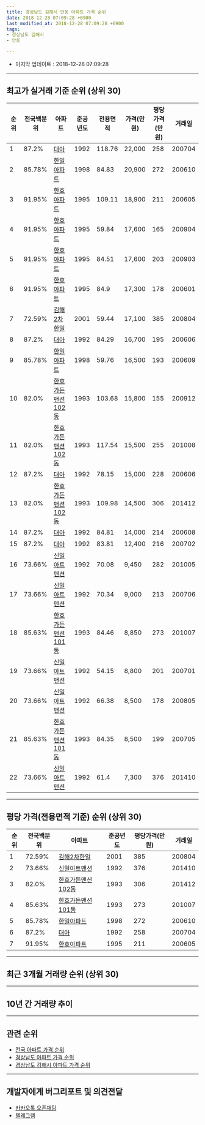 ```yaml
---
title: 경상남도 김해시 안동 아파트 가격 순위
date: 2018-12-28 07:09:28 +0900
last_modified_at: 2018-12-28 07:09:28 +0900
tags:
- 경상남도 김해시
- 안동

---
```


* 마지막 업데이트 : 2018-12-28 07:09:28

---

## 최고가 실거래 기준 순위 (상위 30)


|순위|전국백분위|아파트|준공년도|전용면적|가격(만원)|평당가격(만원)|거래일|
|---|---|---|---|---|---|---|---|
|1|87.2%|[대아](https://search.naver.com/search.naver?query=%EA%B2%BD%EC%83%81%EB%82%A8%EB%8F%84+%EA%B9%80%ED%95%B4%EC%8B%9C+%EC%95%88%EB%8F%99+%EB%8C%80%EC%95%84)|1992|118.76|22,000|258|200704|
|2|85.78%|[한일아파트](https://search.naver.com/search.naver?query=%EA%B2%BD%EC%83%81%EB%82%A8%EB%8F%84+%EA%B9%80%ED%95%B4%EC%8B%9C+%EC%95%88%EB%8F%99+%ED%95%9C%EC%9D%BC%EC%95%84%ED%8C%8C%ED%8A%B8)|1998|84.83|20,900|272|200610|
|3|91.95%|[한효아파트](https://search.naver.com/search.naver?query=%EA%B2%BD%EC%83%81%EB%82%A8%EB%8F%84+%EA%B9%80%ED%95%B4%EC%8B%9C+%EC%95%88%EB%8F%99+%ED%95%9C%ED%9A%A8%EC%95%84%ED%8C%8C%ED%8A%B8)|1995|109.11|18,900|211|200605|
|4|91.95%|[한효아파트](https://search.naver.com/search.naver?query=%EA%B2%BD%EC%83%81%EB%82%A8%EB%8F%84+%EA%B9%80%ED%95%B4%EC%8B%9C+%EC%95%88%EB%8F%99+%ED%95%9C%ED%9A%A8%EC%95%84%ED%8C%8C%ED%8A%B8)|1995|59.84|17,600|165|200904|
|5|91.95%|[한효아파트](https://search.naver.com/search.naver?query=%EA%B2%BD%EC%83%81%EB%82%A8%EB%8F%84+%EA%B9%80%ED%95%B4%EC%8B%9C+%EC%95%88%EB%8F%99+%ED%95%9C%ED%9A%A8%EC%95%84%ED%8C%8C%ED%8A%B8)|1995|84.51|17,600|203|200903|
|6|91.95%|[한효아파트](https://search.naver.com/search.naver?query=%EA%B2%BD%EC%83%81%EB%82%A8%EB%8F%84+%EA%B9%80%ED%95%B4%EC%8B%9C+%EC%95%88%EB%8F%99+%ED%95%9C%ED%9A%A8%EC%95%84%ED%8C%8C%ED%8A%B8)|1995|84.9|17,300|178|200601|
|7|72.59%|[김해2차한일](https://search.naver.com/search.naver?query=%EA%B2%BD%EC%83%81%EB%82%A8%EB%8F%84+%EA%B9%80%ED%95%B4%EC%8B%9C+%EC%95%88%EB%8F%99+%EA%B9%80%ED%95%B42%EC%B0%A8%ED%95%9C%EC%9D%BC)|2001|59.44|17,100|385|200804|
|8|87.2%|[대아](https://search.naver.com/search.naver?query=%EA%B2%BD%EC%83%81%EB%82%A8%EB%8F%84+%EA%B9%80%ED%95%B4%EC%8B%9C+%EC%95%88%EB%8F%99+%EB%8C%80%EC%95%84)|1992|84.29|16,700|195|200606|
|9|85.78%|[한일아파트](https://search.naver.com/search.naver?query=%EA%B2%BD%EC%83%81%EB%82%A8%EB%8F%84+%EA%B9%80%ED%95%B4%EC%8B%9C+%EC%95%88%EB%8F%99+%ED%95%9C%EC%9D%BC%EC%95%84%ED%8C%8C%ED%8A%B8)|1998|59.76|16,500|193|200609|
|10|82.0%|[한효가든맨션102동](https://search.naver.com/search.naver?query=%EA%B2%BD%EC%83%81%EB%82%A8%EB%8F%84+%EA%B9%80%ED%95%B4%EC%8B%9C+%EC%95%88%EB%8F%99+%ED%95%9C%ED%9A%A8%EA%B0%80%EB%93%A0%EB%A7%A8%EC%85%98102%EB%8F%99)|1993|103.68|15,800|155|200912|
|11|82.0%|[한효가든맨션102동](https://search.naver.com/search.naver?query=%EA%B2%BD%EC%83%81%EB%82%A8%EB%8F%84+%EA%B9%80%ED%95%B4%EC%8B%9C+%EC%95%88%EB%8F%99+%ED%95%9C%ED%9A%A8%EA%B0%80%EB%93%A0%EB%A7%A8%EC%85%98102%EB%8F%99)|1993|117.54|15,500|255|201008|
|12|87.2%|[대아](https://search.naver.com/search.naver?query=%EA%B2%BD%EC%83%81%EB%82%A8%EB%8F%84+%EA%B9%80%ED%95%B4%EC%8B%9C+%EC%95%88%EB%8F%99+%EB%8C%80%EC%95%84)|1992|78.15|15,000|228|200606|
|13|82.0%|[한효가든맨션102동](https://search.naver.com/search.naver?query=%EA%B2%BD%EC%83%81%EB%82%A8%EB%8F%84+%EA%B9%80%ED%95%B4%EC%8B%9C+%EC%95%88%EB%8F%99+%ED%95%9C%ED%9A%A8%EA%B0%80%EB%93%A0%EB%A7%A8%EC%85%98102%EB%8F%99)|1993|109.98|14,500|306|201412|
|14|87.2%|[대아](https://search.naver.com/search.naver?query=%EA%B2%BD%EC%83%81%EB%82%A8%EB%8F%84+%EA%B9%80%ED%95%B4%EC%8B%9C+%EC%95%88%EB%8F%99+%EB%8C%80%EC%95%84)|1992|84.81|14,000|214|200608|
|15|87.2%|[대아](https://search.naver.com/search.naver?query=%EA%B2%BD%EC%83%81%EB%82%A8%EB%8F%84+%EA%B9%80%ED%95%B4%EC%8B%9C+%EC%95%88%EB%8F%99+%EB%8C%80%EC%95%84)|1992|83.81|12,400|216|200702|
|16|73.66%|[신일아트맨션](https://search.naver.com/search.naver?query=%EA%B2%BD%EC%83%81%EB%82%A8%EB%8F%84+%EA%B9%80%ED%95%B4%EC%8B%9C+%EC%95%88%EB%8F%99+%EC%8B%A0%EC%9D%BC%EC%95%84%ED%8A%B8%EB%A7%A8%EC%85%98)|1992|70.08|9,450|282|201005|
|17|73.66%|[신일아트맨션](https://search.naver.com/search.naver?query=%EA%B2%BD%EC%83%81%EB%82%A8%EB%8F%84+%EA%B9%80%ED%95%B4%EC%8B%9C+%EC%95%88%EB%8F%99+%EC%8B%A0%EC%9D%BC%EC%95%84%ED%8A%B8%EB%A7%A8%EC%85%98)|1992|70.34|9,000|213|200706|
|18|85.63%|[한효가든맨션101동](https://search.naver.com/search.naver?query=%EA%B2%BD%EC%83%81%EB%82%A8%EB%8F%84+%EA%B9%80%ED%95%B4%EC%8B%9C+%EC%95%88%EB%8F%99+%ED%95%9C%ED%9A%A8%EA%B0%80%EB%93%A0%EB%A7%A8%EC%85%98101%EB%8F%99)|1993|84.46|8,850|273|201007|
|19|73.66%|[신일아트맨션](https://search.naver.com/search.naver?query=%EA%B2%BD%EC%83%81%EB%82%A8%EB%8F%84+%EA%B9%80%ED%95%B4%EC%8B%9C+%EC%95%88%EB%8F%99+%EC%8B%A0%EC%9D%BC%EC%95%84%ED%8A%B8%EB%A7%A8%EC%85%98)|1992|54.15|8,800|201|200701|
|20|73.66%|[신일아트맨션](https://search.naver.com/search.naver?query=%EA%B2%BD%EC%83%81%EB%82%A8%EB%8F%84+%EA%B9%80%ED%95%B4%EC%8B%9C+%EC%95%88%EB%8F%99+%EC%8B%A0%EC%9D%BC%EC%95%84%ED%8A%B8%EB%A7%A8%EC%85%98)|1992|66.38|8,500|178|200805|
|21|85.63%|[한효가든맨션101동](https://search.naver.com/search.naver?query=%EA%B2%BD%EC%83%81%EB%82%A8%EB%8F%84+%EA%B9%80%ED%95%B4%EC%8B%9C+%EC%95%88%EB%8F%99+%ED%95%9C%ED%9A%A8%EA%B0%80%EB%93%A0%EB%A7%A8%EC%85%98101%EB%8F%99)|1993|84.35|8,500|199|200705|
|22|73.66%|[신일아트맨션](https://search.naver.com/search.naver?query=%EA%B2%BD%EC%83%81%EB%82%A8%EB%8F%84+%EA%B9%80%ED%95%B4%EC%8B%9C+%EC%95%88%EB%8F%99+%EC%8B%A0%EC%9D%BC%EC%95%84%ED%8A%B8%EB%A7%A8%EC%85%98)|1992|61.4|7,300|376|201410|


---

## 평당 가격(전용면적 기준) 순위 (상위 30)


|순위|전국백분위|아파트|준공년도|평당가격(만원)|거래일|
|---|---|---|---|---|---|
|1|72.59%|[김해2차한일](https://search.naver.com/search.naver?query=%EA%B2%BD%EC%83%81%EB%82%A8%EB%8F%84+%EA%B9%80%ED%95%B4%EC%8B%9C+%EC%95%88%EB%8F%99+%EA%B9%80%ED%95%B42%EC%B0%A8%ED%95%9C%EC%9D%BC)|2001|385|200804|
|2|73.66%|[신일아트맨션](https://search.naver.com/search.naver?query=%EA%B2%BD%EC%83%81%EB%82%A8%EB%8F%84+%EA%B9%80%ED%95%B4%EC%8B%9C+%EC%95%88%EB%8F%99+%EC%8B%A0%EC%9D%BC%EC%95%84%ED%8A%B8%EB%A7%A8%EC%85%98)|1992|376|201410|
|3|82.0%|[한효가든맨션102동](https://search.naver.com/search.naver?query=%EA%B2%BD%EC%83%81%EB%82%A8%EB%8F%84+%EA%B9%80%ED%95%B4%EC%8B%9C+%EC%95%88%EB%8F%99+%ED%95%9C%ED%9A%A8%EA%B0%80%EB%93%A0%EB%A7%A8%EC%85%98102%EB%8F%99)|1993|306|201412|
|4|85.63%|[한효가든맨션101동](https://search.naver.com/search.naver?query=%EA%B2%BD%EC%83%81%EB%82%A8%EB%8F%84+%EA%B9%80%ED%95%B4%EC%8B%9C+%EC%95%88%EB%8F%99+%ED%95%9C%ED%9A%A8%EA%B0%80%EB%93%A0%EB%A7%A8%EC%85%98101%EB%8F%99)|1993|273|201007|
|5|85.78%|[한일아파트](https://search.naver.com/search.naver?query=%EA%B2%BD%EC%83%81%EB%82%A8%EB%8F%84+%EA%B9%80%ED%95%B4%EC%8B%9C+%EC%95%88%EB%8F%99+%ED%95%9C%EC%9D%BC%EC%95%84%ED%8C%8C%ED%8A%B8)|1998|272|200610|
|6|87.2%|[대아](https://search.naver.com/search.naver?query=%EA%B2%BD%EC%83%81%EB%82%A8%EB%8F%84+%EA%B9%80%ED%95%B4%EC%8B%9C+%EC%95%88%EB%8F%99+%EB%8C%80%EC%95%84)|1992|258|200704|
|7|91.95%|[한효아파트](https://search.naver.com/search.naver?query=%EA%B2%BD%EC%83%81%EB%82%A8%EB%8F%84+%EA%B9%80%ED%95%B4%EC%8B%9C+%EC%95%88%EB%8F%99+%ED%95%9C%ED%9A%A8%EC%95%84%ED%8C%8C%ED%8A%B8)|1995|211|200605|


---

## 최근 3개월 거래량 순위 (상위 30)


<div style="width:100%;">
    <canvas id="deal_count_ranking" height="250"></canvas>
</div>


<script>
new Chart(document.getElementById("deal_count_ranking"), {
    type: 'horizontalBar',
    data: {
        labels: ['한일아파트', '한효아파트', '대아', '신일아트맨션'],
        datasets: [{
            label: '실거래 수',
            data: [8, 2, 1, 1],
            borderColor: "rgba(255, 0, 128, 1)",
            backgroundColor: "rgba(255, 0, 128, 0.5)",
            fill: false,
        }]
    },
    options: {
        responsive: true,
        title: {
            display: true,
            text: '최근 3개월 거래량 순위'
        },
        tooltips: {
            mode: 'index',
            intersect: false,
            callbacks: {
                title: function(tooltipItems, data) {
                    return "실거래 수:";
                },
                label: function(tooltipItem, data) {
                    return data.labels[tooltipItem.index] + ": " + tooltipItem.xLabel;
                }
            }
        },
        hover: {
            mode: 'nearest',
            intersect: true
        },
        scales: {
            xAxes: [{
                display: true,
                scaleLabel: {
                    display: true,
                    labelString: '실거래 수'
                },
                ticks: {
                    suggestedMin: 0,
                }
            }],
            yAxes: [{
                display: true,
                ticks: {
                    autoSkip: false,
                    callback: function(value, index, values) {
                        if (value.length > 15)
                            return value.substr(0, 13) + "...";
                        else
                            return value;
                    }
                },
                scaleLabel: {
                    display: false,
                }
            }]
        }
    }
});

</script>


---

## 10년 간 거래량 추이


<div style="width:100%;">
    <canvas id="deal_progress" height="250"></canvas>
</div>

<script>
new Chart(document.getElementById("deal_progress"), {
    type: 'line',
    data: {
        labels: ['200812','200901','200902','200903','200904','200905','200906','200907','200908','200909','200910','200911','200912','201001','201002','201003','201004','201005','201006','201007','201008','201009','201010','201011','201012','201101','201102','201103','201104','201105','201106','201107','201108','201109','201110','201111','201112','201201','201202','201203','201204','201205','201206','201207','201208','201209','201210','201211','201212','201301','201302','201303','201304','201305','201306','201307','201308','201309','201310','201311','201312','201401','201402','201403','201404','201405','201406','201407','201408','201409','201410','201411','201412','201501','201502','201503','201504','201505','201506','201507','201508','201509','201510','201511','201512','201601','201602','201603','201604','201605','201606','201607','201608','201609','201610','201611','201612','201701','201702','201703','201704','201705','201706','201707','201708','201709','201710','201711','201712','201801','201802','201803','201804','201805','201806','201807','201808','201809','201810','201811','201812'],
        datasets: [{
            label: '실거래 수',
            pointRadius: 1,
            data: [4, 6, 11, 14, 14, 9, 8, 7, 11, 8, 13, 15, 16, 11, 11, 12, 12, 10, 10, 12, 8, 6, 15, 20, 18, 21, 18, 10, 8, 13, 5, 9, 5, 10, 10, 6, 7, 5, 13, 9, 10, 5, 10, 4, 8, 6, 8, 10, 8, 9, 9, 12, 11, 16, 11, 6, 4, 9, 15, 13, 8, 8, 10, 13, 13, 10, 13, 10, 10, 14, 10, 14, 14, 15, 15, 27, 10, 11, 13, 17, 11, 11, 16, 13, 13, 6, 11, 14, 14, 15, 12, 11, 13, 20, 6, 2, 5, 3, 3, 9, 4, 5, 8, 5, 2, 5, 2, 2, 4, 5, 1, 7, 4, 6, 5, 5, 2, 4, 4, 7, 1],
            borderColor: "rgba(255, 201, 14, 1)",
            backgroundColor: "rgba(255, 201, 14, 0.5)",
            fill: true,
        }]
    },
    options: {
        responsive: true,
        title: {
            display: true,
            text: '10년간 거래량 추이'
        },
        tooltips: {
            mode: 'index',
            intersect: false,
        },
        hover: {
            mode: 'nearest',
            intersect: true
        },
        scales: {
            xAxes: [{
                display: true,
                scaleLabel: {
                    display: true,
                    labelString: '년/월'
                }
            }],
            yAxes: [{
                display: true,
                ticks: {
                    suggestedMin: 0,
                },
                scaleLabel: {
                    display: true,
                    labelString: '실거래 수'
                }
            }]
        }
    }
});

</script>


---

## 관련 순위

- [전국 아파트 가격 순위](https://inasie.github.io/apt-ranking/전국)
- [경상남도 아파트 가격 순위](https://inasie.github.io/apt-ranking/경상남도)
- [경상남도 김해시 아파트 가격 순위](https://inasie.github.io/apt-ranking/경상남도-김해시)


---

## 개발자에게 버그리포트 및 의견전달

- [카카오톡 오픈채팅](https://open.kakao.com/o/gLJUAP4)
- [텔레그램](https://t.me/inasie)

